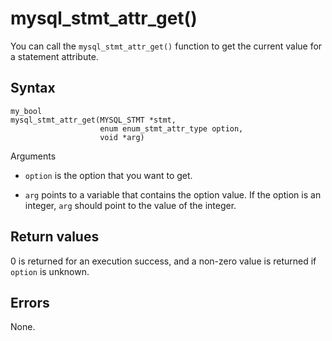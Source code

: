 mysql_stmt_attr_get() 
==========================================

You can call the `mysql_stmt_attr_get()` function to get the current value for a statement attribute. 

Syntax 
---------------------------

```unknow
my_bool
mysql_stmt_attr_get(MYSQL_STMT *stmt,
                    enum enum_stmt_attr_type option,
                    void *arg)
```



Arguments

* `option` is the option that you want to get.

  

* `arg` points to a variable that contains the option value. If the option is an integer, `arg` should point to the value of the integer.

  




Return values 
----------------------------------

0 is returned for an execution success, and a non-zero value is returned if `option` is unknown.

Errors 
---------------------------

None.

